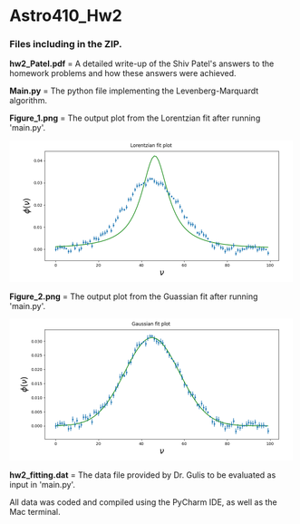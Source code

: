 # Astro410_Hw2
### Files including in the ZIP. <break>
  
**hw2_Patel.pdf** = A detailed write-up of the Shiv Patel's answers to the homework problems and how these answers were achieved. 
  
**Main.py** = The python file implementing the Levenberg-Marquardt algorithm. 

**Figure_1.png** = The output plot from the Lorentzian fit after running 'main.py'. 
 
  <img width="500" src="https://github.com/shivpvtel/Astro410_Hw2/blob/main/Figure_1.png">
  
**Figure_2.png** = The output plot from the Guassian fit after running 'main.py'. 
  
  <img width="500" src="https://github.com/shivpvtel/Astro410_Hw2/blob/main/Figure_2.png">

**hw2_fitting.dat** = The data file provided by Dr. Gulis to be evaluated as input in 'main.py'. 

All data was coded and compiled using the PyCharm IDE, as well as the Mac terminal.
